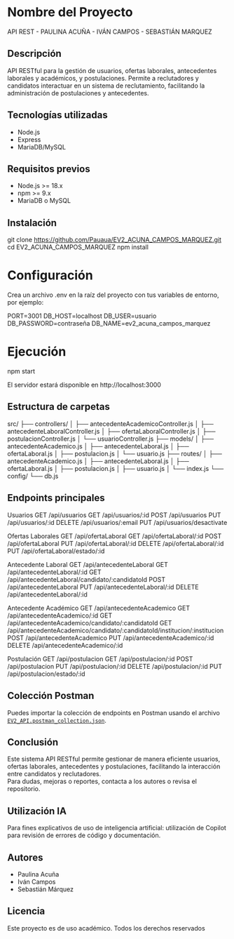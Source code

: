 # Nombre del Proyecto
API REST - PAULINA ACUÑA - IVÁN CAMPOS - SEBASTIÁN MARQUEZ

## Descripción
API RESTful para la gestión de usuarios, ofertas laborales, antecedentes laborales y académicos, y postulaciones. Permite a reclutadores y candidatos interactuar en un sistema de reclutamiento, facilitando la administración de postulaciones y antecedentes.


## Tecnologías utilizadas
- Node.js
- Express
- MariaDB/MySQL

## Requisitos previos
- Node.js >= 18.x
- npm >= 9.x
- MariaDB o MySQL

## Instalación

git clone https://github.com/Pauaua/EV2_ACUNA_CAMPOS_MARQUEZ.git
cd EV2_ACUNA_CAMPOS_MARQUEZ 
npm install

# Configuración
Crea un archivo .env en la raíz del proyecto con tus variables de entorno, por ejemplo:

PORT=3001
DB_HOST=localhost
DB_USER=usuario
DB_PASSWORD=contraseña
DB_NAME=ev2_acuna_campos_marquez

# Ejecución

npm start

El servidor estará disponible en http://localhost:3000

## Estructura de carpetas

src/
├── controllers/
│   ├── antecedenteAcademicoController.js
│   ├── antecedenteLaboralController.js
│   ├── ofertaLaboralController.js
│   ├── postulacionController.js
│   └── usuarioController.js
├── models/
│   ├── antecedenteAcademico.js
│   ├── antecedenteLaboral.js
│   ├── ofertaLaboral.js
│   ├── postulacion.js
│   └── usuario.js
├── routes/
│   ├── antecedenteAcademico.js
│   ├── antecedenteLaboral.js
│   ├── ofertaLaboral.js
│   ├── postulacion.js
│   ├── usuario.js
│   └── index.js
└── config/
    └── db.js

## Endpoints principales

Usuarios
GET /api/usuarios
GET /api/usuarios/:id
POST /api/usuarios
PUT /api/usuarios/:id
DELETE /api/usuarios/:email
PUT /api/usuarios/desactivate


Ofertas Laborales
GET /api/ofertaLaboral
GET /api/ofertaLaboral/:id
POST /api/ofertaLaboral
PUT /api/ofertaLaboral/:id
DELETE /api/ofertaLaboral/:id
PUT /api/ofertaLaboral/estado/:id


Antecedente Laboral
GET /api/antecedenteLaboral
GET /api/antecedenteLaboral/:id
GET /api/antecedenteLaboral/candidato/:candidatoId
POST /api/antecedenteLaboral
PUT /api/antecedenteLaboral/:id
DELETE /api/antecedenteLaboral/:id


Antecedente Académico
GET /api/antecedenteAcademico
GET /api/antecedenteAcademico/:id
GET /api/antecedenteAcademico/candidato/:candidatoId
GET /api/antecedenteAcademico/candidato/:candidatoId/institucion/:institucion
POST /api/antecedenteAcademico
PUT /api/antecedenteAcademico/:id
DELETE /api/antecedenteAcademico/:id


Postulación
GET /api/postulacion
GET /api/postulacion/:id
POST /api/postulacion
PUT /api/postulacion/:id
DELETE /api/postulacion/:id
PUT /api/postulacion/estado/:id

## Colección Postman

Puedes importar la colección de endpoints en Postman usando el archivo [`EV2_API.postman_collection.json`](./EV2_API.postman_collection.json).

## Conclusión

Este sistema API RESTful permite gestionar de manera eficiente usuarios, ofertas laborales, antecedentes y postulaciones, facilitando la interacción entre candidatos y reclutadores.  
Para dudas, mejoras o reportes, contacta a los autores o revisa el repositorio.

## Utilización IA

Para fines explicativos de uso de inteligencia artificial: utilización de Copilot para revisión de errores de código y documentación. 

## Autores

- Paulina Acuña
- Iván Campos
- Sebastián Márquez

## Licencia

Este proyecto es de uso académico. Todos los derechos reservados


